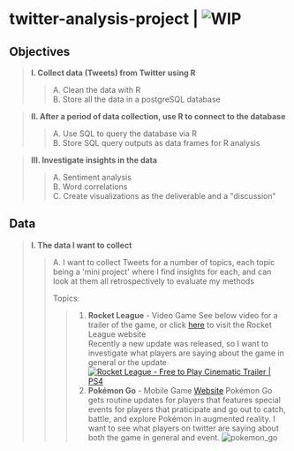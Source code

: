 # twitter-analysis-project | ![WIP](https://img.shields.io/badge/%E2%8F%B3-Work%20in%20progress-red)

## Objectives

> **I. Collect data (Tweets) from Twitter using R**  
> > A. Clean the data with R  
> > B. Store all the data in a postgreSQL database  

> **II. After a period of data collection, use R to connect to the database**  
> > A. Use SQL to query the database via R  
> > B. Store SQL query outputs as data frames for R analysis  

> **III. Investigate insights in the data**  
> > A. Sentiment analysis  
> > B. Word correlations  
> > C. Create visualizations as the deliverable and a "discussion"  

## Data 

> **I. The data I want to collect**
> > A. I want to collect Tweets for a number of topics, each topic being a 'mini project' where I find insights for each, and can look at them all retrospectively to evaluate my methods  
> > 
> > Topics:
> > > 1. **Rocket League** - Video Game
> > > See below video for a trailer of the game, or click [here](https://www.rocketleague.com/) to visit the Rocket League website  
> > > Recently a new update was released, so I want to investigate what players are saying about the game in general or the update
[![Rocket League - Free to Play Cinematic Trailer | PS4](https://res.cloudinary.com/marcomontalbano/image/upload/v1662822067/video_to_markdown/images/youtube--hsCIwYCSa7g-c05b58ac6eb4c4700831b2b3070cd403.jpg)](https://www.youtube.com/watch?v=hsCIwYCSa7g "Rocket League - Free to Play Cinematic Trailer | PS4")  
> > > 2. **Pokémon Go** - Mobile Game 
> > > [Website](https://pokemongolive.com/)
> > > Pokémon Go gets routine updates for players that features special events for players that praticipate and go out to catch, battle, and explore Pokémon in augmented reality. I want to see what players on twitter are saying about both the game in general and event.
![pokemon_go](https://lh3.googleusercontent.com/RGShDyVofSODXIJ0eQ9umAID8tCw9KdqBFrtgCEdrxjJijG1qZBryfECP9IRV1MOJhCk4Za4VYB34DE-hnPesZNNVYMwgHKs9KrNue3LNJRJuw=rw-e365-w1440)
